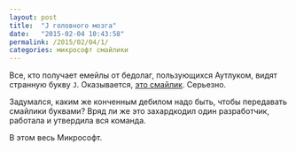 ```yaml
---
layout: post
title:  "J головного мозга"
date:   "2015-02-04 10:43:58"
permalink: /2015/02/04/1/
categories: микрософт смайлики
---
```


Все, кто получает емейлы от бедолаг, пользующихся Аутлуком, видят
странную букву `J`. Оказывается,
[это смайлик](http://stackoverflow.com/questions/12039417/decoding-outlooks-j-smilies-into-text). Серьезно.

Задумался, каким же конченным дебилом надо быть, чтобы передавать
смайлики буквами? Вряд ли же это захардкодил один разработчик,
работала и утвердила вся команда.

В этом весь Микрософт.
